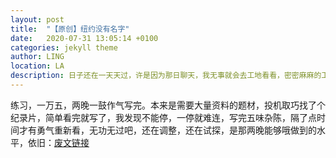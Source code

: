```yaml
---
layout: post
title:  "【原创】纽约没有名字"
date:   2020-07-31 13:05:14 +0100
categories: jekyll theme
author: LING
location: LA
description: 日子还在一天天过，许是因为那日聊天，我无事就会去工地看看，密密麻麻的工人埋头苦干，我却要仰头才能看到他们。资本家挥金如土，一楼更比一楼高，直冲云霄，让人头皮发麻，对天空失了敬意。与此同时，工人出事概率也在增加，先是从十楼坠下来，后来是从五十楼，在空中坠落的时间长得我都呼吸不畅，现在再想起来，一颗子弹反而是上帝悯人，保佑众生。
---
```




练习，一万五，两晚一鼓作气写完。本来是需要大量资料的题材，投机取巧找了个纪录片，简单看完就写了，我发现不能停，一停就难连，写完五味杂陈，隔了点时间才有勇气重新看，无功无过吧，还在调整，还在试探，是那两晚能够哦做到的水平，依旧：[废文链接](https://sosad.fun/threads/76823/profile)


